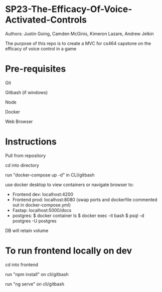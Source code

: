 # SP23-The-Efficacy-Of-Voice-Activated-Controls

Authors: Justin Going, Camden McGinis, Kimeron Lazare, Andrew Jelkin

The purpose of this repo is to create a MVC for cs464 capstone on the efficacy of voice control in a game

# Pre-requisites

Git

Gitbash (if windows)

Node

Docker

Web Browser

# Instructions

Pull from repository

cd into directory

run "docker-compose up -d" in CLI/gitbash

use docker desktop to view containers or navigate browser to:

- Frontend dev: localhost:4200
- Frontend prod: localhost:8080 (swap ports and dockerfile commented out in docker-compose.yml)
- Fastap: localhost:5000/docs
- postgres:
  $ docker container ls
  $ docker exec -it <your-postgres-container-id> bash
  $ psql -d postgres -U postgres

DB will retain volume

# To run frontend locally on dev

cd into frontend

run "npm install" on cli/gitbash

run "ng serve" on cli/gitbash
